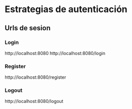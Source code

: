 # Estrategias de autenticación

## Urls de sesion

### Login

http://localhost:8080
http://localhost:8080/login

### Register

http://localhost:8080/register

### Logout

http://localhost:8080/logout


### 